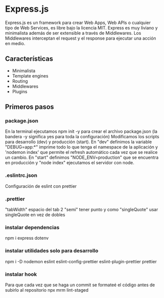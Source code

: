 # Express.js

Express.js es un framework para crear Web Apps, Web APIs o cualquier tipo de Web Services, es libre bajo la licencia MIT. Express es muy liviano y minimalista además de ser extensible a través de Middlewares. Los Middlewares interceptan el request y el response para ejecutar una acción en medio.

## Características

- Minimalista
- Template engines
- Routing
- Middlewares
- Plugins

## Primeros pasos

### package.json
En la terminal ejecutamos npm init -y para crear el archivo package.json (la bandera -y significa yes para toda la configuración)
Modificamos los scripts para desarrollo (dev) y producción (start).
En "dev" definimos la variable "DEBUG=app:*" imprime todo lo que tenga el namespace de la aplicación y 'nodemon index' que permite el refresh automático cada vez que se realice un cambio.
En "start" definimos "NODE_ENV=production" que se encuentra en producción y "node index" ejecutamos el servidor con node.

### .eslintrc.json
Configuración de eslint con prettier

### .prettier
"tabWidth" espacio del tab 2
"semi" tener punto y como 
"singleQuote" usar singleQuote en vez de dobles

### instalar dependencias
npm i express dotenv 

### instalar utilidades solo para desarrollo
npm i -D nodemon eslint eslint-config-prettier eslint-plugin-prettier prettier

### instalar hook 
Para que cada vez que se haga un commit se formateé el código antes de subirlo al repositorio
npx mrm lint-staged
